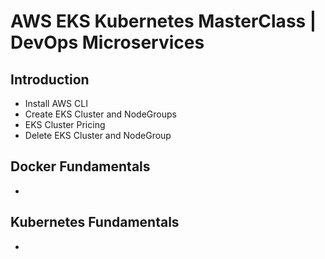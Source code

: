 # AWS EKS Kubernetes MasterClass | DevOps Microservices

##  Introduction
-   Install AWS CLI
-   Create EKS Cluster and NodeGroups
-   EKS Cluster Pricing
-   Delete EKS Cluster and NodeGroup
##  Docker Fundamentals
-   

## Kubernetes Fundamentals
-   

